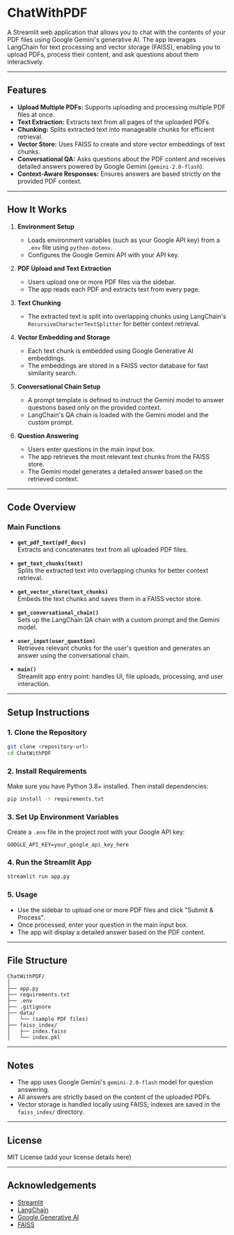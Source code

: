 # ChatWithPDF

A Streamlit web application that allows you to chat with the contents of your PDF files using Google Gemini's generative AI. The app leverages LangChain for text processing and vector storage (FAISS), enabling you to upload PDFs, process their content, and ask questions about them interactively.

---

## Features

- **Upload Multiple PDFs:** Supports uploading and processing multiple PDF files at once.
- **Text Extraction:** Extracts text from all pages of the uploaded PDFs.
- **Chunking:** Splits extracted text into manageable chunks for efficient retrieval.
- **Vector Store:** Uses FAISS to create and store vector embeddings of text chunks.
- **Conversational QA:** Asks questions about the PDF content and receives detailed answers powered by Google Gemini (`gemini-2.0-flash`).
- **Context-Aware Responses:** Ensures answers are based strictly on the provided PDF context.

---

## How It Works

1. **Environment Setup**
   - Loads environment variables (such as your Google API key) from a `.env` file using `python-dotenv`.
   - Configures the Google Gemini API with your API key.

2. **PDF Upload and Text Extraction**
   - Users upload one or more PDF files via the sidebar.
   - The app reads each PDF and extracts text from every page.

3. **Text Chunking**
   - The extracted text is split into overlapping chunks using LangChain's `RecursiveCharacterTextSplitter` for better context retrieval.

4. **Vector Embedding and Storage**
   - Each text chunk is embedded using Google Generative AI embeddings.
   - The embeddings are stored in a FAISS vector database for fast similarity search.

5. **Conversational Chain Setup**
   - A prompt template is defined to instruct the Gemini model to answer questions based only on the provided context.
   - LangChain's QA chain is loaded with the Gemini model and the custom prompt.

6. **Question Answering**
   - Users enter questions in the main input box.
   - The app retrieves the most relevant text chunks from the FAISS store.
   - The Gemini model generates a detailed answer based on the retrieved context.

---

## Code Overview

### Main Functions

- **`get_pdf_text(pdf_docs)`**  
  Extracts and concatenates text from all uploaded PDF files.

- **`get_text_chunks(text)`**  
  Splits the extracted text into overlapping chunks for better context retrieval.

- **`get_vector_store(text_chunks)`**  
  Embeds the text chunks and saves them in a FAISS vector store.

- **`get_conversational_chain()`**  
  Sets up the LangChain QA chain with a custom prompt and the Gemini model.

- **`user_input(user_question)`**  
  Retrieves relevant chunks for the user's question and generates an answer using the conversational chain.

- **`main()`**  
  Streamlit app entry point: handles UI, file uploads, processing, and user interaction.

---

## Setup Instructions

### 1. Clone the Repository

```sh
git clone <repository-url>
cd ChatWithPDF
```

### 2. Install Requirements

Make sure you have Python 3.8+ installed. Then install dependencies:

```sh
pip install -r requirements.txt
```

### 3. Set Up Environment Variables

Create a `.env` file in the project root with your Google API key:

```
GOOGLE_API_KEY=your_google_api_key_here
```

### 4. Run the Streamlit App

```sh
streamlit run app.py
```

### 5. Usage

- Use the sidebar to upload one or more PDF files and click "Submit & Process".
- Once processed, enter your question in the main input box.
- The app will display a detailed answer based on the PDF content.

---

## File Structure

```
ChatWithPDF/
│
├── app.py
├── requirements.txt
├── .env
├── .gitignore
├── data/
│   └── (sample PDF files)
├── faiss_index/
│   ├── index.faiss
│   └── index.pkl
```

---

## Notes

- The app uses Google Gemini's `gemini-2.0-flash` model for question answering.
- All answers are strictly based on the content of the uploaded PDFs.
- Vector storage is handled locally using FAISS; indexes are saved in the `faiss_index/` directory.

---

## License

MIT License (add your license details here)

---

## Acknowledgements

- [Streamlit](https://streamlit.io/)
- [LangChain](https://python.langchain.com/)
- [Google Generative AI](https://ai.google.dev/)
- [FAISS](https://faiss.ai/)